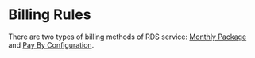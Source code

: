 # Billing Rules
There are two types of billing methods of RDS service: [Monthly Package](../../../Finance/Billing/Billing-rule/Subscription.md) and 
[Pay By Configuration](../../../Finance/Billing/Billing-rule/Pay-As-You-Go.md).

